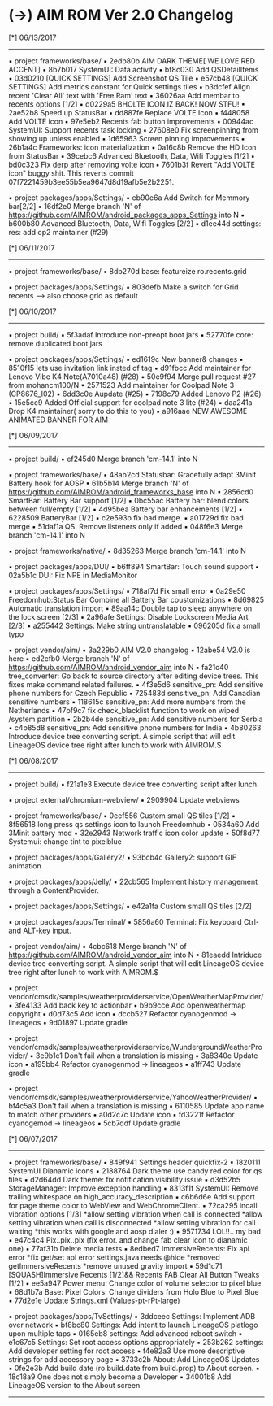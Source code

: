 
 (->) AIM ROM Ver 2.0 Changelog
 ====================================== 


 [*] 06/13/2017
  *******************    


 ▪ project frameworks/base/
 ▪ 2edb80b AIM DARK THEME[ WE LOVE RED ACCENT]
 ▪ 8b7b017 SystemUI: Data activity
 ▪ bf8c030 Add QSDetailItems
 ▪ 03d0210 [QUICK SETTINGS] Add Screenshot QS Tile
 ▪ e57cb48 [QUICK SETTINGS] Add metrics constant for Quick settings tiles
 ▪ b3dcfef Align recent 'Clear All' text with 'Free Ram' text
 ▪ 36026aa Add membar to recents options [1/2]
 ▪ d0229a5 BHOLTE ICON IZ BACK! NOW STFU!
 ▪ 2ae52b8 Speed up StatusBar
 ▪ dd887fe Replace VOLTE Icon
 ▪ f448058 Add VOLTE icon
 ▪ 97e5eb2 Recents fab button improvements
 ▪ 00944ac SystemUI: Support recents task locking
 ▪ 27608e0 Fix screenpinning from showing up unless enabled
 ▪ 1d65963 Screen pinning improvements
 ▪ 26b1a4c Frameworks: icon materialization
 ▪ 0a16c8b Remove the HD Icon from StatusBar
 ▪ 39cebc6 Advanced Bluetooth, Data, Wifi Toggles [1/2]
 ▪ bd0c323 Fix derp after removing volte icon
 ▪ 7601b3f Revert "Add VOLTE icon" buggy shit. This reverts commit 07f7221459b3ee55b5ea9647d8d19afb5e2b2251.

 ▪ project packages/apps/Settings/
 ▪ eb90e6a Add Switch for Memmory bar[2/2]
 ▪ 16df2e0 Merge branch 'N' of https://github.com/AIMROM/android_packages_apps_Settings into N
 ▪ b600b80 Advanced Bluetooth, Data, Wifi Toggles [2/2]
 ▪ d1ee44d settings: res: add op2 maintainer (#29)

 [*] 06/11/2017
  *******************    


 ▪ project frameworks/base/
 ▪ 8db270d base: featureize ro.recents.grid

 ▪ project packages/apps/Settings/
 ▪ 803defb Make a switch for Grid recents --> also choose grid as default

 [*] 06/10/2017
  *******************    


 ▪ project build/
 ▪ 5f3adaf Introduce non-preopt boot jars
 ▪ 52770fe core: remove duplicated boot jars

 ▪ project packages/apps/Settings/
 ▪ ed1619c New banner& changes
 ▪ 8510f15 lets use invitation link insted of tag
 ▪ d91fbcc Add maintainer for Lenovo Vibe K4 Note(A7010a48) (#28)
 ▪ 50e9f94 Merge pull request #27 from mohancm100/N
 ▪ 2571523 Add maintainer for Coolpad Note 3 (CP8676_I02)
 ▪ 6dd3c0e Aupdate (#25)
 ▪ 7198c79 Added Lenovo P2 (#26)
 ▪ 15e5cc9 Added Official support for coolpad note 3 lite  (#24)
 ▪ daa241a Drop K4 maintainer( sorry to do this to you)
 ▪ a916aae NEW AWESOME ANIMATED BANNER FOR AIM

 [*] 06/09/2017
  *******************    


 ▪ project build/
 ▪ ef245d0 Merge branch 'cm-14.1' into N

 ▪ project frameworks/base/
 ▪ 48ab2cd Statusbar: Gracefully adapt 3Minit Battery hook for AOSP
 ▪ 61b5b14 Merge branch 'N' of https://github.com/AIMROM/android_frameworks_base into N
 ▪ 2856cd0 SmartBar: Battery Bar support [1/2]
 ▪ 0bc55ac Battery bar: blend colors between full/empty [1/2]
 ▪ 4d95bea Battery bar enhancements [1/2]
 ▪ 6228509 BatteryBar [1/2]
 ▪ c2e593b fix bad merge.
 ▪ a01729d fix bad merge
 ▪ 51daf1a QS: Remove listeners only if added
 ▪ 048f6e3 Merge branch 'cm-14.1' into N

 ▪ project frameworks/native/
 ▪ 8d35263 Merge branch 'cm-14.1' into N

 ▪ project packages/apps/DUI/
 ▪ b6ff894 SmartBar: Touch sound support
 ▪ 02a5b1c DUI: Fix NPE in MediaMonitor

 ▪ project packages/apps/Settings/
 ▪ 718af7d Fix small error
 ▪ 0a29e50 Freedomhub:Status Bar Combine all  Battery Bar coustomizations
 ▪ 8d69825 Automatic translation import
 ▪ 89aa14c Double tap to sleep anywhere on the lock screen [2/3]
 ▪ 2a96afe Settings: Disable Lockscreen Media Art [2/3]
 ▪ a255442 Settings: Make string untranslatable
 ▪ 096205d fix a small typo

 ▪ project vendor/aim/
 ▪ 3a229b0 AIM V2.0 changelog
 ▪ 12abe54 V2.0 is here
 ▪ ed2cfb0 Merge branch 'N' of https://github.com/AIMROM/android_vendor_aim into N
 ▪ fa21c40 tree_converter: Go back to source directory after editing device trees. This fixes make command related failures.
 ▪ 4f3e5d6 sensitive_pn: Add sensitive phone numbers for Czech Republic
 ▪ 725483d sensitive_pn: Add Canadian sensitive numbers
 ▪ 118615c sensitive_pn: Add more numbers from the Netherlands
 ▪ 47bf9c7 fix check_blacklist function to work on wiped /system partition
 ▪ 2b2b4de sensitive_pn: Add sensitive numbers for Serbia
 ▪ c4b85d8 sensitive_pn: Add sensitive phone numbers for India
 ▪ 4b80263 Introduce device tree converting script. A simple script that will edit LineageOS device tree right after lunch to work with AIMROM.$

 [*] 06/08/2017
  *******************    


 ▪ project build/
 ▪ f21a1e3 Execute device tree converting script after lunch.

 ▪ project external/chromium-webview/
 ▪ 2909904 Update webviews

 ▪ project frameworks/base/
 ▪ 0eef556 Custom small QS tiles [1/2]
 ▪ 8f56518 long press qs settings icon to launch Freedomhub
 ▪ 0534a60 Add 3Minit battery mod
 ▪ 32e2943 Network traffic icon color update
 ▪ 50f8d77 Systemui: change tint to pixelblue

 ▪ project packages/apps/Gallery2/
 ▪ 93bcb4c Gallery2: support GIF animation

 ▪ project packages/apps/Jelly/
 ▪ 22cb565 Implement history management through a ContentProvider.

 ▪ project packages/apps/Settings/
 ▪ e42a1fa Custom small QS tiles [2/2]

 ▪ project packages/apps/Terminal/
 ▪ 5856a60 Terminal: Fix keyboard Ctrl- and ALT-key input.

 ▪ project vendor/aim/
 ▪ 4cbc618 Merge branch 'N' of https://github.com/AIMROM/android_vendor_aim into N
 ▪ 81eaedd Intriduce device tree converting script. A simple script that will edit LineageOS device tree right after lunch to work with AIMROM.$

 ▪ project vendor/cmsdk/samples/weatherproviderservice/OpenWeatherMapProvider/
 ▪ 3fe4133 Add back key to actionbar
 ▪ b9b9cce Add openweathermap copyright
 ▪ d0d73c5 Add icon
 ▪ dccb527 Refactor cyanogenmod -> lineageos
 ▪ 9d01897 Update gradle

 ▪ project vendor/cmsdk/samples/weatherproviderservice/WundergroundWeatherProvider/
 ▪ 3e9b1c1 Don't fail when a translation is missing
 ▪ 3a8340c Update icon
 ▪ a195bb4 Refactor cyanogenmod -> lineageos
 ▪ a1ff743 Update gradle

 ▪ project vendor/cmsdk/samples/weatherproviderservice/YahooWeatherProvider/
 ▪ bf4c5a3 Don't fail when a translation is missing
 ▪ 6110585 Update app name to match other providers
 ▪ a0d2c7c Update icon
 ▪ fd3221f Refactor cyanogemod -> lineageos
 ▪ 5cb7ddf Update gradle

 [*] 06/07/2017
  *******************    


 ▪ project frameworks/base/
 ▪ 849f941 Settings header quickfix-2
 ▪ 1820111 SystemUI Dianamic icons
 ▪ 2188764 Dark theme use candy red color for qs tiles
 ▪ d2d64dd Dark theme: fix notification visibility issue
 ▪ d3d52b5 StorageManager: Improve exception handling
 ▪ 8313f1f SystemUI: Remove trailing whitespace on high_accuracy_description
 ▪ c6b6d6e Add support for page theme color to WebView and WebChromeClient.
 ▪ 72ca295 incall vibration options [1/3] *allow setting vibration when call is connected *allow setting vibration when call is disconnected *allow setting vibration for call waiting *this works with google and aosp dialer :)
 ▪ 9571734 LOL!!.. my bad
 ▪ e47c4c4 Pix..pix..pix (fix error. and change fab clear icon to dianamic one)
 ▪ 77af31b Delete media tests
 ▪ 8edbed7 ImmersiveRecents: Fix api error *fix get/set api error settings.java needs @hide *removed getImmersiveRecents *remove unused gravity import
 ▪ 59d1c71 [SQUASH]Immersive Recents [1/2]&& Recents FAB Clear All Button Tweaks [1/2]
 ▪ ee5a947 Power menu: Change color of volume selector to pixel blue
 ▪ 68d1b7a Base: Pixel Colors: Change dividers from Holo Blue to Pixel Blue
 ▪ 77d2e1e Update Strings.xml (Values-pt-rPt-large)

 ▪ project packages/apps/TvSettings/
 ▪ 3ddceec Settings: Implement ADB over network
 ▪ bf8bc80 Settings: Add intent to launch LineageOS platlogo upon multiple taps
 ▪ 0165eb8 settings: Add advanced reboot switch
 ▪ e1c67c5 Settings: Set root access options appropriately
 ▪ 253b262 settings: Add developer setting for root access
 ▪ f4e82a3 Use more descriptive strings for add accessory page
 ▪ 3733c2b About: Add LineageOS Updates
 ▪ 0fe2e3b Add build date (ro.build.date from build.prop) to About screen.
 ▪ 18c18a9 One does not simply become a Developer
 ▪ 34001b8 Add LineageOS version to the About screen

---------------------------------------------------------

